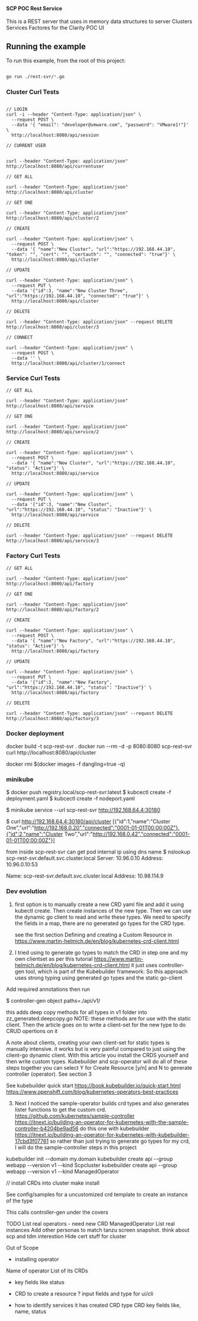 #### SCP POC Rest Service

This is a REST server that uses in memory data structures to server
Clusters
Services
Factores
for the Clarity POC UI




## Running the example

To run this example, from the root of this project:

```sh

go run ./rest-svr/*.go
```
### Cluster Curl Tests

```

// LOGIN 
curl -i --header "Content-Type: application/json" \
  --request POST \
  --data '{ "email": "developer@vmware.com", "password": "VMware1!"}' \
  http://localhost:8080/api/session

// CURRENT USER


curl --header "Content-Type: application/json" http://localhost:8080/api/currentuser

// GET ALL

curl --header "Content-Type: application/json" http://localhost:8080/api/cluster

// GET ONE

curl --header "Content-Type: application/json" http://localhost:8080/api/cluster/2

// CREATE

curl --header "Content-Type: application/json" \
  --request POST \
  --data '{ "name":"New Cluster", "url":"https://192.168.44.10", "token": "", "cert": "", "certauth": "", "connected": "true"}' \
  http://localhost:8080/api/cluster

// UPDATE

curl --header "Content-Type: application/json" \
  --request PUT \
  --data '{"id":3, "name":"New Cluster Three", "url":"https://192.168.44.10", "connected": "true"}' \
  http://localhost:8080/api/cluster

// DELETE

curl --header "Content-Type: application/json" --request DELETE   http://localhost:8080/api/cluster/3

// CONNECT

curl --header "Content-Type: application/json" \
  --request POST \
  --data '' \
  http://localhost:8080/api/cluster/1/connect

```

### Service Curl Tests

```
// GET ALL

curl --header "Content-Type: application/json" http://localhost:8080/api/service

// GET ONE

curl --header "Content-Type: application/json" http://localhost:8080/api/service/2

// CREATE

curl --header "Content-Type: application/json" \
  --request POST \
  --data '{ "name":"New Cluster", "url":"https://192.168.44.10",  "status": "Active"}' \
  http://localhost:8080/api/service

// UPDATE

curl --header "Content-Type: application/json" \
  --request PUT \
  --data '{"id":3, "name":"New Cluster", "url":"https://192.168.44.10", "status": "Inactive"}' \
  http://localhost:8080/api/service

// DELETE

curl --header "Content-Type: application/json" --request DELETE   http://localhost:8080/api/service/3

```


### Factory Curl Tests

```
// GET ALL

curl --header "Content-Type: application/json" http://localhost:8080/api/factory

// GET ONE

curl --header "Content-Type: application/json" http://localhost:8080/api/factory/2

// CREATE

curl --header "Content-Type: application/json" \
  --request POST \
  --data '{ "name":"New Factory", "url":"https://192.168.44.10", "status": "Active"}' \
  http://localhost:8080/api/factory

// UPDATE

curl --header "Content-Type: application/json" \
  --request PUT \
  --data '{"id":3, "name":"New Factory", "url":"https://192.168.44.10", "status": "Inactive"}' \
  http://localhost:8080/api/factory

// DELETE

curl --header "Content-Type: application/json" --request DELETE   http://localhost:8080/api/factory/3

```

### Docker deployment

docker build -t scp-rest-svr .
docker run --rm -d -p 8080:8080 scp-rest-svr
curl http://localhost:8080/api/cluster

docker rmi $(docker images -f dangling=true -q)

### minikube

$ docker push registry.local/scp-rest-svr:latest
$ kubcectl create -f deployment.yaml
$ kubcectl create -f nodeport.yaml

$ minikube service --url scp-rest-svr
http://192.168.64.4:30180

$  curl http://192.168.64.4:30180/api/cluster
[{"id":1,"name":"Cluster One","url":"http://192.168.0.20","connected":"0001-01-01T00:00:00Z"},{"id":2,"name":"Cluster Two","url":"http://192.168.0.42","connected":"0001-01-01T00:00:00Z"}]

from inside scp-rest-svr can get pod internal ip using dns name
$ nslookup   scp-rest-svr.default.svc.cluster.local
Server:		10.96.0.10
Address:	10.96.0.10:53

Name:	scp-rest-svr.default.svc.cluster.local
Address: 10.98.114.9

### Dev evolution

1) first option is to manually create a new CRD yaml file and add it using kubectl create.
   Then create instances of the new type.
   Then we can use the dynamic go client to read and write these types.
   We need to specify the fields in a map, there are no generated go types for the CRD type.

   see the first section
   Defining and creating a Custom Resource
   in https://www.martin-helmich.de/en/blog/kubernetes-crd-client.html

2) I tried using to generate go types to match the CRD in step one and my own clientset as per this tutorial
https://www.martin-helmich.de/en/blog/kubernetes-crd-client.html
it just uses controller-gen tool, which is part of the Kubebuilder framework:
So this approach uses strong typing using generated go types and the static go-client

Add required annotations then run

$ controller-gen object paths=./api/v1/

this adds deep copy methods for all types in v1 folder into zz_generated.deepcopy.go
NOTE: these methods are for use with the static client.
Then the article goes on to write a client-set for the new type to do CRUD opertions on it

A note about clients, creating your own client-set for static types is manually intensive.
it works but is very painful compared to just using the client-go dynamic client.
With this article you install the CRDS yourself and then write custom types.
Kubebuilder and scp-operator will do all of these steps together
you can select Y for Create Resource [y/n]  and N to generate controller (operator).
See section 3

See kubebuilder quick start
https://book.kubebuilder.io/quick-start.html
https://www.openshift.com/blog/kubernetes-operators-best-practices



3)  Next I noticed the sample-operator builds crd types and also generates lister functions to get the custom crd.
https://github.com/kubernetes/sample-controller
https://itnext.io/building-an-operator-for-kubernetes-with-the-sample-controller-b4204be9ad56
do this one with kubebuilder
https://itnext.io/building-an-operator-for-kubernetes-with-kubebuilder-17cbd3f07761
so rather than just trying to generate go types for my crd, I will do the sample-controller steps in this project

kubebuilder init --domain my.domain
kubebuilder create api --group webapp --version v1 --kind Scpcluster
kubebuilder create api --group webapp --version v1 --kind ManagedOperator

// install CRDs into cluster
make install

See config/samples for a uncustomized crd template to create an instance of the type

This calls controller-gen under the covers


TODO
List real operators - need new CRD ManagedOperator
List real instances
Add other personas to match tanzu screen snapshot.
think about scp and tdm interestion
Hide cert stuff for cluster

Out of Scope
- installing operator

Name of operator
List of its CRDs
 - key fields like status

 - CRD to create a resource ?
   input fields and type for ui/cli

- how to identify services it has created 
  CRD type
  CRD key fields like, name, status



